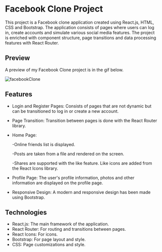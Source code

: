 # Facebook Clone Project
This project is a Facebook clone application created using React.js, HTML, CSS and Bootstrap. The application consists of pages where users can log in, create accounts and simulate various social media features. The project is enriched with component structure, page transitions and data processing features with React Router.
## Preview
A preview of my Facebook Clone project is in the gif below.

![facebookClone](https://github.com/user-attachments/assets/2c0250c3-bbde-489d-ab9b-7756ba59af13)

## Features
* Login and Register Pages: Consists of pages that are not dynamic but can be transitioned to log in or create a new account.
* Page Transition: Transition between pages is done with the React Router library.
* Home Page:
  
    -Online friends list is displayed.

    -Posts are taken from a file and rendered on the screen.

    -Shares are supported with the like feature. Like icons are added from the React Icons library.

* Profile Page: The user's profile information, photos and other information are displayed on the profile page.
* Responsive Design: A modern and responsive design has been made using Bootstrap.
## Technologies
* React.js: The main framework of the application.
* React Router: For routing and transitions between pages.
* React Icons: For icons.
* Bootstrap: For page layout and style.
* CSS: Page customizations and style.
